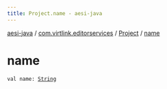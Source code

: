 ```yaml
---
title: Project.name - aesi-java
---
```


[aesi-java](../../index.html) / [com.virtlink.editorservices](../index.html) / [Project](index.html) / [name](.)

# name

`val name: `[`String`](https://kotlinlang.org/api/latest/jvm/stdlib/kotlin/-string/index.html)